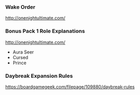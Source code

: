 ### Wake Order

http://onenightultimate.com/


### Bonus Pack 1 Role Explanations

http://onenightultimate.com/
* Aura Seer
* Cursed
* Prince


### Daybreak Expansion Rules

https://boardgamegeek.com/filepage/109880/daybreak-rules